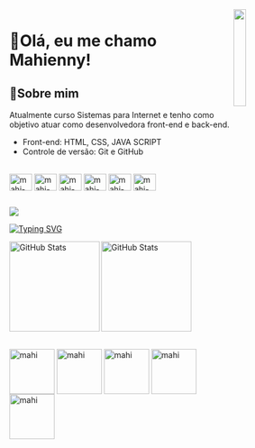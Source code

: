 <img align="right" src="https://user-images.githubusercontent.com/65187002/144930161-2f783401-8d27-4fdf-a2f7-cc0ba32f1f1f.gif" width="21%" style="display:inline;">

<div>
 <h1>👋Olá, eu me chamo Mahienny!</h1>
</div>

<div>
 <h2>🧠Sobre mim</h2>
</div>

 <div>
 <p>Atualmente curso Sistemas para Internet e tenho como objetivo atuar como desenvolvedora front-end e back-end.</p>

 <ul>
 <li>Front-end: HTML, CSS, JAVA SCRIPT</li>
 <li>Controle de versão: Git e GitHub</li>
 </ul>
 </div>

<div style="display: inline_block"><br>
<img align="center" alt="mahi-html" height="30" width="40" src="https://icongr.am/devicon/html5-original.svg">
<img align="center" alt="mahi-css3" height="30" width="40" src="https://icongr.am/devicon/css3-original.svg">
<img align="center" alt="mahi-js" height="30" width="40" src="https://cdn.jsdelivr.net/gh/devicons/devicon@latest/icons/javascript/javascript-original.svg"/>
<img align="center" alt="mahi-git" height="30" width="40" src="https://cdn.jsdelivr.net/gh/devicons/devicon@latest/icons/git/git-original.svg"/>    
<img align="center" alt="mahi-git" height="30" width="40" src="https://cdn.jsdelivr.net/gh/devicons/devicon@latest/icons/python/python-original.svg"/>    
<img align="center" alt="mahi-git" height="30" width="40" src="https://cdn.jsdelivr.net/gh/devicons/devicon@latest/icons/github/github-original.svg"/>    
</div>

##
<div>
<a href="https://www.linkedin.com/in/mahienny-souza-a87925318" target="_blank"><img src="https://img.shields.io/badge/LinkedIn-0077B5?style=for-the-badge&logo=linkedin&logoColor=white" targe="_blank"></a>
</div>
 
<a href="https://git.io/typing-svg"><img src="https://readme-typing-svg.demolab.com?font=Fira+Code&weight=50&size=25&pause=1000&color=d48299&center=true&width=1000&lines=-------------------------------------------------------------------------------------------------" alt="Typing SVG" /></a>

<div style="display: inline-block;">
  <img  
    alt="GitHub Stats" 
    height="160" 
    style="padding-right: 10px;" 
    src="https://github-readme-stats.vercel.app/api?username=mahiennysouza&show_icons=true&theme=tokyonight&include_all_commits=true&locale=pt-br"/>
  <img 
    align="left" 
    alt="GitHub Stats" 
    height="160" 
    src="https://github-readme-stats.vercel.app/api/top-langs/?username=mahiennysouza&theme=tokyonight&layout=compact&custom_title=Tecnologias&langs_count=9"/>
</div>

</p> 

<div style="display: inline_block"><br>
<img align="center" alt="mahi" height="80" width="80" src="https://user-images.githubusercontent.com/74038190/218265814-3084a4ba-809c-4135-afc0-8685d0f634b3.gif">
<img align="center" alt="mahi" height="80" width="80" src="https://user-images.githubusercontent.com/74038190/216655818-2e7b9a31-49bf-4744-85a8-db8a2577c45c.gif">
<img align="center" alt="mahi" height="80" width="80" src="https://user-images.githubusercontent.com/74038190/216649417-9acc58df-9186-4132-ad43-819a57babb67.gif">
<img align="center" alt="mahi" height="80" width="80" src="https://user-images.githubusercontent.com/74038190/214644152-52f47eb3-5e31-4f47-8758-05c9468d5596.gif">
 <img align="center" alt="mahi" height="80" width="80" src="https://user-images.githubusercontent.com/74038190/216654112-f34391b7-72e0-4053-8849-30dcaeaa1aaa.gif">
</div>


